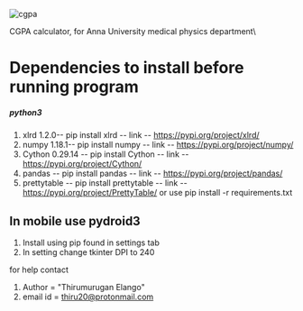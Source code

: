 ![cgpa](https://user-images.githubusercontent.com/26036836/72218200-522b7880-355e-11ea-9ca2-7f8fb41441ef.gif)

CGPA calculator, for Anna University medical physics department\

# Dependencies to install before running program
##### python3
1. xlrd 1.2.0-- pip install xlrd -- link -- https://pypi.org/project/xlrd/
2. numpy 1.18.1-- pip install numpy -- link -- https://pypi.org/project/numpy/
3. Cython 0.29.14 -- pip install Cython -- link -- https://pypi.org/project/Cython/
4. pandas -- pip install pandas -- link -- https://pypi.org/project/pandas/
5. prettytable -- pip install prettytable -- link -- https://pypi.org/project/PrettyTable/
or use pip install -r requirements.txt 
## In mobile use pydroid3
1. Install using pip found in settings tab 
2. In setting change tkinter DPI to 240

for help contact
1. Author = "Thirumurugan Elango"
2. email id = thiru20@protonmail.com


